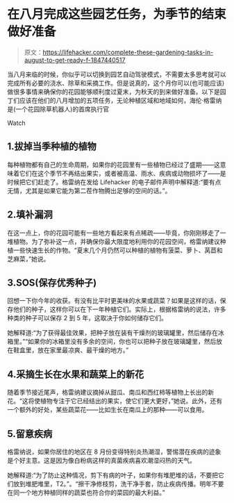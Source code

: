 # 在八月完成这些园艺任务，为季节的结束做好准备

> 原文：<https://lifehacker.com/complete-these-gardening-tasks-in-august-to-get-ready-f-1847440517>

当八月来临的时候，你似乎可以切换到园艺自动驾驶模式，不需要太多思考就可以完成所有必要的浇水、除草和采摘工作。但是说真的，这个月你可以(也可能应该)做很多事情来确保你的花园能够顺利度过夏末，为秋天的到来做好准备。以下是园丁们应该在他们的八月增加的五项任务，无论种植区域和地域如何，海伦·格雷纳是(一个花园除草机器人)的首席执行官

Watch

## 1.拔掉当季种植的植物

每种植物都有自己的生命周期，如果你的花园里有一些植物已经过了盛期——这意味着它们在这个季节不再结出果实，或者被高温、雨水、疾病或动物损坏了——是时候把它们赶走了。格雷纳在发给 Lifehacker 的电子邮件声明中解释道:“要有点无情，尤其是如果它能为第二茬作物腾出足够的空间的话。”。

## 2.填补漏洞

在这一点上，你的花园可能有一些地方看起来有点稀疏——毕竟，你刚刚移走了一堆植物。为了弥补这一点，并确保你最大限度地利用你的花园空间，格雷纳建议种植一些快速生长的作物。“夏末几个月仍然可以种植的植物有菠菜、萝卜、莴苣和芝麻菜，”她说。

## 3.SOS(保存优秀种子)

回想一下你今年的收获。有没有比平时更美味的水果或蔬菜？如果是这样的话，保存他们的种子，这样你可以在下一年种植它们。实际上，根据格雷纳的说法，许多种类的种子可以保存 2 到 5 年，这取决于你如何储存它们。

她解释道:“为了获得最佳效果，把种子放在装有干燥剂的玻璃罐里，然后储存在冰箱里。”“如果你的冰箱里没有多余的空间，你也可以把种子放在玻璃罐里，然后放在鞋盒里，放在家里最凉爽、最干燥的地方。”

## 4.采摘生长在水果和蔬菜上的新花

随着季节接近尾声，格雷纳建议摘掉从甜瓜、南瓜和西红柿等植物上长出的新花。“这将使植物专注于它已经结出的果实，使它们更大更好，”她说。此外，还有一个额外的好处，某些蔬菜花——比如生长在南瓜上的那种——可以食用。

## 5.留意疾病

格雷纳说，如果你居住的地区在 8 月份变得特别炎热潮湿，警惕潜在疾病的迹象是个好主意。这是因为像白粉病这样的真菌疾病喜欢潮湿闷热的天气。

她解释道:“为了防止这种情况，剪下有病的叶子，如果你有堆肥堆的话，不要把它们放到堆肥堆里，T2。”。“擦干净修枝剪，洗干净手套，防止疾病传播。明年不要在同一个地方种植同样的蔬菜也符合你的菜园的最大利益。”